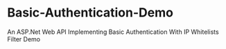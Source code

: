 # Basic-Authentication-Demo
An ASP.Net Web API Implementing Basic Authentication With IP Whitelists Filter Demo
